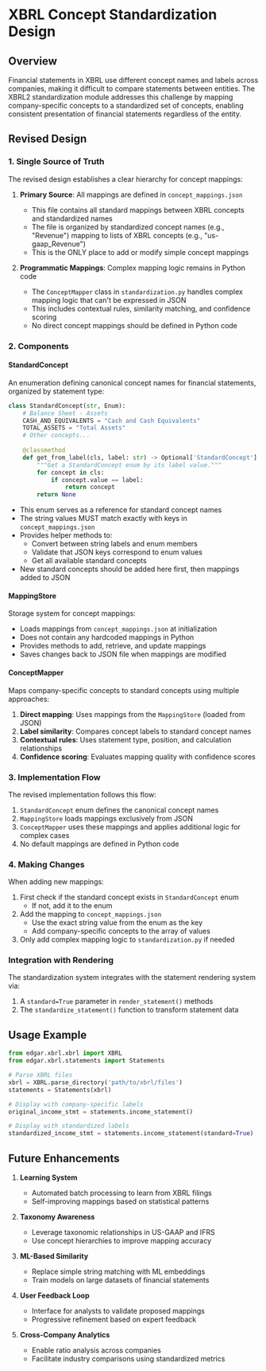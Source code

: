 # XBRL Concept Standardization Design

## Overview

Financial statements in XBRL use different concept names and labels across companies, making it difficult to compare statements between entities. The XBRL2 standardization module addresses this challenge by mapping company-specific concepts to a standardized set of concepts, enabling consistent presentation of financial statements regardless of the entity.

## Revised Design

### 1. Single Source of Truth

The revised design establishes a clear hierarchy for concept mappings:

1. **Primary Source**: All mappings are defined in `concept_mappings.json`
   - This file contains all standard mappings between XBRL concepts and standardized names
   - The file is organized by standardized concept names (e.g., "Revenue") mapping to lists of XBRL concepts (e.g., "us-gaap_Revenue")
   - This is the ONLY place to add or modify simple concept mappings

2. **Programmatic Mappings**: Complex mapping logic remains in Python code
   - The `ConceptMapper` class in `standardization.py` handles complex mapping logic that can't be expressed in JSON
   - This includes contextual rules, similarity matching, and confidence scoring
   - No direct concept mappings should be defined in Python code

### 2. Components

#### StandardConcept

An enumeration defining canonical concept names for financial statements, organized by statement type:

```python
class StandardConcept(str, Enum):
    # Balance Sheet - Assets
    CASH_AND_EQUIVALENTS = "Cash and Cash Equivalents"
    TOTAL_ASSETS = "Total Assets"
    # Other concepts...
    
    @classmethod
    def get_from_label(cls, label: str) -> Optional['StandardConcept']:
        """Get a StandardConcept enum by its label value."""
        for concept in cls:
            if concept.value == label:
                return concept
        return None
```

- This enum serves as a reference for standard concept names
- The string values MUST match exactly with keys in `concept_mappings.json`
- Provides helper methods to:
  - Convert between string labels and enum members
  - Validate that JSON keys correspond to enum values
  - Get all available standard concepts
- New standard concepts should be added here first, then mappings added to JSON

#### MappingStore

Storage system for concept mappings:

- Loads mappings from `concept_mappings.json` at initialization
- Does not contain any hardcoded mappings in Python
- Provides methods to add, retrieve, and update mappings
- Saves changes back to JSON file when mappings are modified

#### ConceptMapper

Maps company-specific concepts to standard concepts using multiple approaches:

1. **Direct mapping**: Uses mappings from the `MappingStore` (loaded from JSON)
2. **Label similarity**: Compares concept labels to standard concept names
3. **Contextual rules**: Uses statement type, position, and calculation relationships
4. **Confidence scoring**: Evaluates mapping quality with confidence scores

### 3. Implementation Flow

The revised implementation follows this flow:

1. `StandardConcept` enum defines the canonical concept names
2. `MappingStore` loads mappings exclusively from JSON 
3. `ConceptMapper` uses these mappings and applies additional logic for complex cases
4. No default mappings are defined in Python code

### 4. Making Changes

When adding new mappings:

1. First check if the standard concept exists in `StandardConcept` enum
   - If not, add it to the enum
2. Add the mapping to `concept_mappings.json`
   - Use the exact string value from the enum as the key
   - Add company-specific concepts to the array of values
3. Only add complex mapping logic to `standardization.py` if needed

### Integration with Rendering

The standardization system integrates with the statement rendering system via:

1. A `standard=True` parameter in `render_statement()` methods
2. The `standardize_statement()` function to transform statement data

## Usage Example

```python
from edgar.xbrl.xbrl import XBRL
from edgar.xbrl.statements import Statements

# Parse XBRL files
xbrl = XBRL.parse_directory('path/to/xbrl/files')
statements = Statements(xbrl)

# Display with company-specific labels
original_income_stmt = statements.income_statement()

# Display with standardized labels
standardized_income_stmt = statements.income_statement(standard=True)
```

## Future Enhancements

1. **Learning System**
   - Automated batch processing to learn from XBRL filings
   - Self-improving mappings based on statistical patterns

2. **Taxonomy Awareness**
   - Leverage taxonomic relationships in US-GAAP and IFRS
   - Use concept hierarchies to improve mapping accuracy

3. **ML-Based Similarity**
   - Replace simple string matching with ML embeddings
   - Train models on large datasets of financial statements

4. **User Feedback Loop**
   - Interface for analysts to validate proposed mappings
   - Progressive refinement based on expert feedback

5. **Cross-Company Analytics**
   - Enable ratio analysis across companies
   - Facilitate industry comparisons using standardized metrics